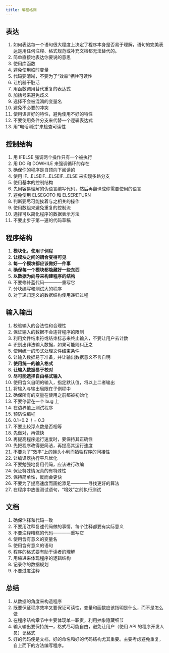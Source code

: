 ```yaml
---
title: 编程格调
---
```

## 表达
1. 如何表达每一个语句很大程度上决定了程序本身是否易于理解，语句的完美表达是用任何注释、格式规范或补充文档都无法替代的。
2. 简单直接地表达你要说的意思
3. 使用库函数
4. 避免使用临时变量
5. 代码要清晰，不要为了“效率”牺牲可读性
6. 让机器干脏活
7. 用函数调用替代重复的表达式
8. 加括号来避免歧义
9. 选择不会被混淆的变量名
10. 避免不必要的冲突
11. 使用语言好的特性，避免使用不好的特性
12. 不要使用条件分支来代替一个逻辑表达式
13. 用“电话测试”来检查可读性

## 控制结构

1. 用 IFELSE 强调两个操作只有一个被执行
2. 用 DO 和 DOWHILE 来强调循环的存在
3. 确保你的程序是自顶向下阅读的
4. 使用 IF...ELSEIF...ELSEIF...ELSE 来实现多路分支
5. 使用基本的控制结构
6. 先用容易理解的伪语言编写代码，然后再翻译成你需要使用的语言
1. 避免使用 ELSEGOTO 和 ELSERETURN
2. 判断要尽可能挨着与之相关的操作
3. 使用数组来避免重复的控制流
4. 选择可以简化程序的数据表示方法
5. 不要止步于第一遍的代码草稿

## 程序结构

1. **模块化，使用子例程**
2. **让模块之间的耦合变得可见**
3. **每一个模块都应该做好一件事**
4. **确保每一个模块都隐藏好一些东西**
5. **以数据为向导来构建程序的结构**
6. 不要修补蓝代码————重写它
7. 分块编写和测试大的程序
8. 对于递归定义的数据结构使用递归过程

## 输入输出

1. 校验输入的合法性和合理性
2. 保证输入的数据不会违背程序的限制
3. 利用文件结束符或结束标志来终止输入，不要让用户去计数
4. 识别出非法输入数据，如果可能则纠正之
5. 使用统一的形式处理文件结束条件
6. 让输入数据易于准备，并让输出数据意义不言自明
7. **使用统一的输入格式**
8. **让输入数据易于校对**
9. **尽可能选择自由格式输入**
10. 使用含义自明的输入，指定默认值，将以上二者输出
11. 将输入与输出局限在子例程中
12. 确保所有的变量在使用之前都被初始化
13. 不要停留在一个 bug 上
14. 在边界值上测试程序
15. 预防性编程
16. 0.1+0.2 ！= 0.3
17. 不要比较浮点数是否相等
18. 先做对，再做快
19. 再提高程序运行速度时，要保持其正确性
20. 先把程序改得更简洁，再提高其运行速度
21. 不要为了“效率”上的蝇头小利而牺牲程序的间接性
22. 让编译器执行平凡优化
23. 不要勉强地复用代码，应该进行改编
24. 保证特殊情况真的有特殊性
25. 保持简单性，反而会更快
26. 不要为了提高速度而画蛇添足————寻找更好的算法
27. 在程序中放置测试语句，“增效”之前执行测试

## 文档

1. 确保注释和代码一致
2. 不要用注释复述代码做的事情，每个注释都要有实际意义
3. 不要注释糟糕的代码————重写它
4. 使用含有意义的变量名
5. 使用含有意义的语句
6. 程序的格式要有助于读者的理解
7. 用缩进来体现程序的逻辑结构
8. 记录你的数据规划
9. 不要过度注释

## 总结

1. 从数据的角度来构造程序
2. 既要保证程序效率又要保证可读性，变量和函数应该指明是什么，而不是怎么做
3. 在程序结构章节中主要体现单一职责，利用抽象隐藏细节
4. 输入输出要保持统一，格式尽可能自由，避免让用户（使用 API 的程序开发人员）记格式
5. 好的代码便是文档，好的命名和好的代码结构尤其重要。主要考虑避免重复，自上而下的方法编写程序。
